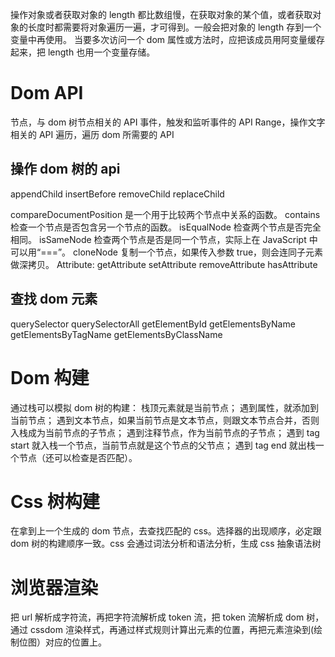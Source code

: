 操作对象或者获取对象的 length 都比数组慢，在获取对象的某个值，或者获取对象的长度时都需要将对象遍历一遍，才可得到。一般会把对象的 length 存到一个变量中再使用。
当要多次访问一个 dom 属性或方法时，应把该成员用阿变量缓存起来，把 length 也用一个变量存储。

# Dom API

节点，与 dom 树节点相关的 API
事件，触发和监听事件的 API
Range，操作文字相关的 API
遍历，遍历 dom 所需要的 API

## 操作 dom 树的 api

appendChild
insertBefore
removeChild
replaceChild

compareDocumentPosition 是一个用于比较两个节点中关系的函数。
contains 检查一个节点是否包含另一个节点的函数。
isEqualNode 检查两个节点是否完全相同。
isSameNode 检查两个节点是否是同一个节点，实际上在 JavaScript 中可以用“===”。
cloneNode 复制一个节点，如果传入参数 true，则会连同子元素做深拷贝。
Attribute:
getAttribute
setAttribute
removeAttribute
hasAttribute

## 查找 dom 元素

querySelector
querySelectorAll
getElementById
getElementsByName
getElementsByTagName
getElementsByClassName

# Dom 构建

通过栈可以模拟 dom 树的构建：
栈顶元素就是当前节点；
遇到属性，就添加到当前节点；
遇到文本节点，如果当前节点是文本节点，则跟文本节点合并，否则入栈成为当前节点的子节点；
遇到注释节点，作为当前节点的子节点；
遇到 tag start 就入栈一个节点，当前节点就是这个节点的父节点；
遇到 tag end 就出栈一个节点（还可以检查是否匹配）。

# Css 树构建

在拿到上一个生成的 dom 节点，去查找匹配的 css。选择器的出现顺序，必定跟 dom 树的构建顺序一致。css 会通过词法分析和语法分析，生成 css 抽象语法树

# 浏览器渲染

把 url 解析成字符流，再把字符流解析成 token 流，把 token 流解析成 dom 树，通过 cssdom 渲染样式，再通过样式规则计算出元素的位置，再把元素渲染到(绘制位图）对应的位置上。
